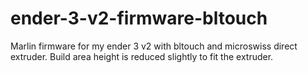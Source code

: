 # ender-3-v2-firmware-bltouch
Marlin firmware for my ender 3 v2 with bltouch and microswiss direct extruder. Build area height is reduced slightly to fit the extruder.
